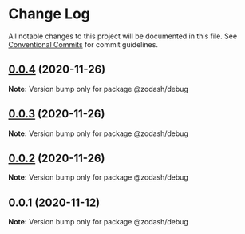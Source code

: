 # Change Log

All notable changes to this project will be documented in this file.
See [Conventional Commits](https://conventionalcommits.org) for commit guidelines.

## [0.0.4](https://github.com/zcorky/zodash/compare/@zodash/debug@0.0.3...@zodash/debug@0.0.4) (2020-11-26)

**Note:** Version bump only for package @zodash/debug





## [0.0.3](https://github.com/zcorky/zodash/compare/@zodash/debug@0.0.2...@zodash/debug@0.0.3) (2020-11-26)

**Note:** Version bump only for package @zodash/debug





## [0.0.2](https://github.com/zcorky/zodash/compare/@zodash/debug@0.0.1...@zodash/debug@0.0.2) (2020-11-26)

**Note:** Version bump only for package @zodash/debug





## 0.0.1 (2020-11-12)

**Note:** Version bump only for package @zodash/debug
